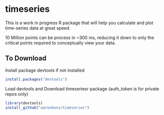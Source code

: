 timeseries
==========
This is a work in progress R package that will help you calculate and plot time-series data at great speed. 

10 Million points can be process in ~300 ms, reducing it down to only the critical points required to conceptually view your data.

## To Download
Install package devtools if not installed
```R
install.packages("devtools")
```
Load devtools and Download timeseriesr package (auth_token is for private repos only)
```R
library(devtools)
install_github("aaronbenz/timeseries")
```
